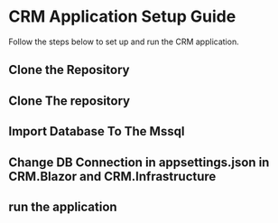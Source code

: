 # CRM Application Setup Guide

Follow the steps below to set up and run the CRM application.

## Clone the Repository
## Clone The repository 
## Import Database To The Mssql 
## Change DB Connection in appsettings.json in CRM.Blazor and CRM.Infrastructure 
## run the application
